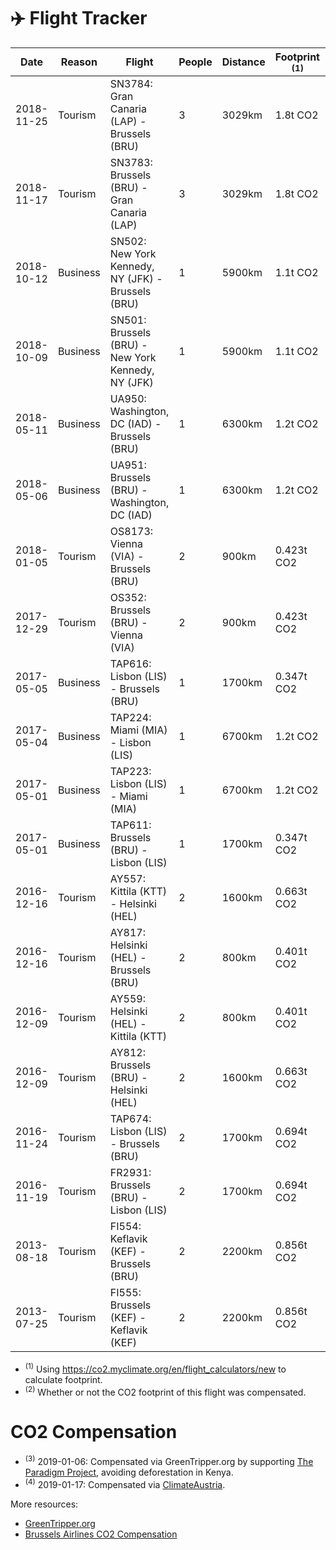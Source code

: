 # ✈️ Flight Tracker

| Date | Reason | Flight | People | Distance | Footprint <sup>(1)</sup> | Comp'd? <sup>(2)</sup> |
| --- | --- | --- | --- | --- | --- | --- |
| 2018-11-25 | Tourism | SN3784: Gran Canaria (LAP) - Brussels (BRU) | 3 | 3029km | 1.8t CO2 | Yes <sup>(3)</sup> |
| 2018-11-17 | Tourism | SN3783: Brussels (BRU) - Gran Canaria (LAP) | 3 | 3029km | 1.8t CO2 | Yes <sup>(3)</sup> |
| 2018-10-12 | Business | SN502: New York Kennedy, NY (JFK) - Brussels (BRU) | 1 | 5900km | 1.1t CO2 | No |
| 2018-10-09 | Business | SN501: Brussels (BRU) - New York Kennedy, NY (JFK) | 1 | 5900km | 1.1t CO2 | No |
| 2018-05-11 | Business | UA950: Washington, DC (IAD) - Brussels (BRU) | 1 | 6300km | 1.2t CO2 | No |
| 2018-05-06 | Business | UA951: Brussels (BRU) - Washington, DC (IAD) | 1 | 6300km | 1.2t CO2 | No |
| 2018-01-05 | Tourism | OS8173: Vienna (VIA) - Brussels (BRU) | 2 | 900km | 0.423t CO2 | Yes <sup>(4)</sup> |
| 2017-12-29 | Tourism | OS352: Brussels (BRU) - Vienna (VIA) | 2 | 900km | 0.423t CO2 | Yes <sup>(4)</sup> |
| 2017-05-05 | Business | TAP616: Lisbon (LIS) - Brussels (BRU) | 1 | 1700km | 0.347t CO2 | No |
| 2017-05-04 | Business | TAP224: Miami (MIA) - Lisbon (LIS) | 1 | 6700km | 1.2t CO2 | No |
| 2017-05-01 | Business | TAP223: Lisbon (LIS) - Miami (MIA) | 1 | 6700km | 1.2t CO2 | No |
| 2017-05-01 | Business | TAP611: Brussels (BRU) - Lisbon (LIS) | 1 | 1700km | 0.347t CO2 | No |
| 2016-12-16 | Tourism | AY557: Kittila (KTT) - Helsinki (HEL) | 2 | 1600km | 0.663t CO2 | No |
| 2016-12-16 | Tourism | AY817: Helsinki (HEL) - Brussels (BRU) | 2 | 800km | 0.401t CO2 | No |
| 2016-12-09 | Tourism | AY559: Helsinki (HEL) - Kittila (KTT) | 2 | 800km | 0.401t CO2 | No |
| 2016-12-09 | Tourism | AY812: Brussels (BRU) - Helsinki (HEL) | 2 | 1600km | 0.663t CO2 | No |
| 2016-11-24 | Tourism | TAP674: Lisbon (LIS) - Brussels (BRU) | 2 | 1700km | 0.694t CO2 | No |
| 2016-11-19 | Tourism | FR2931: Brussels (BRU) - Lisbon (LIS) | 2 | 1700km | 0.694t CO2 | No |
| 2013-08-18 | Tourism | FI554: Keflavik (KEF) - Brussels (BRU) | 2 | 2200km | 0.856t CO2 | No |
| 2013-07-25 | Tourism | FI555: Brussels (KEF) - Keflavik (KEF) | 2 | 2200km | 0.856t CO2 | No |

- <sup>(1)</sup> Using https://co2.myclimate.org/en/flight_calculators/new to calculate footprint.
- <sup>(2)</sup> Whether or not the CO2 footprint of this flight was compensated.

# CO2 Compensation

- <sup>(3)</sup> 2019-01-06: Compensated via GreenTripper.org by supporting [The Paradigm Project](https://www.co2logic.com/sites/default/files/documents/GS%20VER_Kenya%20Paradigm_eng_0.pdf), avoiding deforestation in Kenya.
- <sup>(4)</sup> 2019-01-17: Compensated via [ClimateAustria](https://co2calc.climateaustria.at).

More resources:

- [GreenTripper.org](https://www.greentripper.org/)
- [Brussels Airlines CO2 Compensation](https://www.brusselsairlines.com/nl-be/corporate/maatschappelijke-verantwoordelijkheid/co2-compensatie.aspx)
